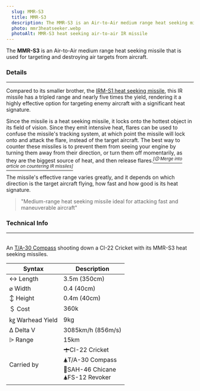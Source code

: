```yaml
---
  slug: MMR-S3
  title: MMR-S3
  description: The MMR-S3 is an Air-to-Air medium range heat seeking missile that is used for targeting and destroying air targets from aircraft.
  photo: mmr3heatseeker.webp
  photoAlt: MMR-S3 heat seeking air-to-air IR missile
---
```


The **MMR-S3** is an Air-to-Air medium range heat seeking missile that is used for targeting and destroying air targets from aircraft.

### Details
---

Compared to its smaller brother, the [IRM-S1 heat seeking missile](/w/IRM-S1), this IR missile has a tripled range and nearly five times the yield, rendering it a highly effective option for targeting enemy aircraft with a significant heat signature. 

Since the missile is a heat seeking missile, it locks onto the hottest object in its field of vision. Since they emit intensive heat, flares can be used to confuse the missile's tracking system, at which point the missile will lock onto and attack the flare, instead of the target aircraft. The best way to counter these missiles is to prevent them from seeing your engine by turning them away from their direction, or turn them off momentarily, as they are the biggest source of heat, and then release flares.*[<sup>[🛈 Merge into article on countering IR missiles]</sup>](/w/MMR-S3)*

The missile's effective range varies greatly, and it depends on which direction is the target aircraft flying, how fast and how good is its heat signature. 

> "Medium-range heat seeking missile ideal for attacking fast and maneuverable aircraft"

### Technical Info
---

<span class="imageBox" style="max-width: 288px;">
  <Vid loop="true" global="true" autoplay="true" muted="true" name="shootingdown.webm" thumb="shootingdownthumbnail.webp" lossless="shootingdown.mov" width="288" {slug}  />
  <br>
  An <a href="/w/TA-30">T/A-30 Compass</a> shooting down a CI-22 Cricket with its MMR-S3 heat seeking missiles.
</span>

<span class="firstColumn">

| Syntax       | Description |
| -----------  | ----------- |
| ↔ Length       | 3.5m (350cm) |
| ⌀ Width        | 0.4 (40cm)   |
| ↕ Height       | 0.4m (40cm)  |
| ＄ Cost         | 360k        |
| ㎏ Warhead Yield| 9kg         |
| Δ Delta V      | 3085km/h (856m/s)  |
| ⩥ Range        | 15km       |
| Carried by        | 🛨CI-22 Cricket<br>🛦T/A-30 Compass<br>🚁SAH-46 Chicane<br>🛦FS-12 Revoker<br>  |

</span>

<script>
    import Vid from "$lib/vid.svelte"
</script>
